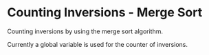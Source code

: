 # Counting Inversions - Merge Sort

Counting inversions by using the merge sort algorithm.

Currently a global variable is used for the counter of inversions.
